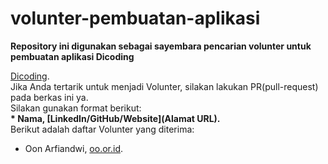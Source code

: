 # volunter-pembuatan-aplikasi
**Repository ini digunakan sebagai sayembara pencarian volunter untuk pembuatan aplikasi Dicoding**

[Dicoding](www.dicoding.com).<br>
Jika Anda tertarik untuk menjadi Volunter, silakan lakukan PR(pull-request) pada berkas ini ya.<br>
Silakan gunakan format berikut:<br>
**\* Nama, [LinkedIn/GitHub/Website](Alamat URL).**  
Berikut adalah daftar Volunter yang diterima:
* Oon Arfiandwi, [oo.or.id](https://oo.or.id).
